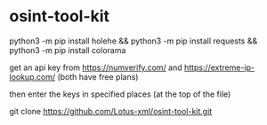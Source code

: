 # osint-tool-kit

python3 -m pip install holehe && python3 -m pip install requests && python3 -m pip install colorama

get an api key from https://numverify.com/ and https://extreme-ip-lookup.com/ (both have free plans)

then enter the keys in specified places (at the top of the file)

git clone https://github.com/Lotus-xml/osint-tool-kit.git
